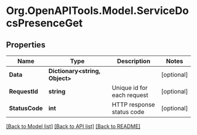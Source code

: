# Org.OpenAPITools.Model.ServiceDocsPresenceGet

## Properties

Name | Type | Description | Notes
------------ | ------------- | ------------- | -------------
**Data** | **Dictionary&lt;string, Object&gt;** |  | [optional] 
**RequestId** | **string** | Unique id for each request | [optional] 
**StatusCode** | **int** | HTTP response status code | [optional] 

[[Back to Model list]](../README.md#documentation-for-models) [[Back to API list]](../README.md#documentation-for-api-endpoints) [[Back to README]](../README.md)

